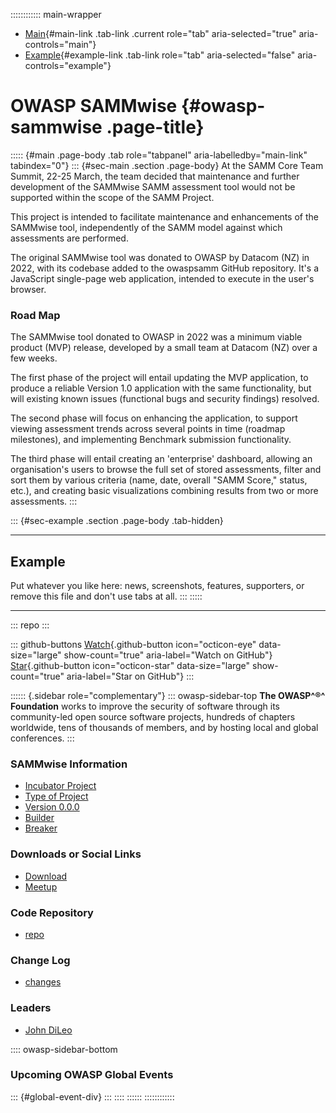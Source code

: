 :::::::::::: main-wrapper
- [Main](#div-main){#main-link .tab-link .current role="tab"
  aria-selected="true" aria-controls="main"}
- [Example](#div-example){#example-link .tab-link role="tab"
  aria-selected="false" aria-controls="example"}

# OWASP SAMMwise {#owasp-sammwise .page-title}

::::: {#main .page-body .tab role="tabpanel" aria-labelledby="main-link" tabindex="0"}
::: {#sec-main .section .page-body}
At the SAMM Core Team Summit, 22-25 March, the team decided that
maintenance and further development of the SAMMwise SAMM assessment tool
would not be supported within the scope of the SAMM Project.

This project is intended to facilitate maintenance and enhancements of
the SAMMwise tool, independently of the SAMM model against which
assessments are performed.

The original SAMMwise tool was donated to OWASP by Datacom (NZ) in 2022,
with its codebase added to the owaspsamm GitHub repository. It's a
JavaScript single-page web application, intended to execute in the
user's browser.

### Road Map

The SAMMwise tool donated to OWASP in 2022 was a minimum viable product
(MVP) release, developed by a small team at Datacom (NZ) over a few
weeks.

The first phase of the project will entail updating the MVP application,
to produce a reliable Version 1.0 application with the same
functionality, but will existing known issues (functional bugs and
security findings) resolved.

The second phase will focus on enhancing the application, to support
viewing assessment trends across several points in time (roadmap
milestones), and implementing Benchmark submission functionality.

The third phase will entail creating an 'enterprise' dashboard, allowing
an organisation's users to browse the full set of stored assessments,
filter and sort them by various criteria (name, date, overall "SAMM
Score," status, etc.), and creating basic visualizations combining
results from two or more assessments.
:::

::: {#sec-example .section .page-body .tab-hidden}

------------------------------------------------------------------------

## Example

Put whatever you like here: news, screenshots, features, supporters, or
remove this file and don't use tabs at all.
:::
:::::

------------------------------------------------------------------------

::: repo
:::

::: github-buttons
[Watch](https://github.com/owasp/www-project-sammwise/subscription){.github-button
icon="octicon-eye" data-size="large" show-count="true"
aria-label="Watch on GitHub"}
[Star](https://github.com/owasp/www-project-sammwise){.github-button
icon="octicon-star" data-size="large" show-count="true"
aria-label="Star on GitHub"}
:::

:::::: {.sidebar role="complementary"}
::: owasp-sidebar-top
**The OWASP^®^ Foundation** works to improve the security of software
through its community-led open source software projects, hundreds of
chapters worldwide, tens of thousands of members, and by hosting local
and global conferences.
:::

### SAMMwise Information

- [Incubator Project](#)
- [Type of Project](#)
- [Version 0.0.0](#)
- [Builder](#)
- [Breaker](#)

### Downloads or Social Links

- [Download](#)
- [Meetup](#)

### Code Repository

- [repo](#)

### Change Log

- [changes](#)

### Leaders

- [John
  DiLeo](../cdn-cgi/l/email-protection.html#eb81848385c58f82878e84ab849c8a989bc584998c)

:::: owasp-sidebar-bottom
### Upcoming OWASP Global Events

::: {#global-event-div}
:::
::::
::::::
::::::::::::
